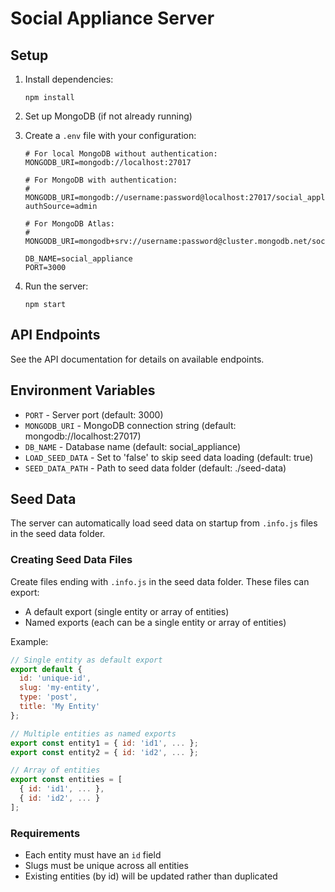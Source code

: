 # Social Appliance Server

## Setup

1. Install dependencies:
   ```
   npm install
   ```

2. Set up MongoDB (if not already running)

3. Create a `.env` file with your configuration:
   ```
   # For local MongoDB without authentication:
   MONGODB_URI=mongodb://localhost:27017
   
   # For MongoDB with authentication:
   # MONGODB_URI=mongodb://username:password@localhost:27017/social_appliance?authSource=admin
   
   # For MongoDB Atlas:
   # MONGODB_URI=mongodb+srv://username:password@cluster.mongodb.net/social_appliance
   
   DB_NAME=social_appliance
   PORT=3000
   ```

4. Run the server:
   ```
   npm start
   ```

## API Endpoints

See the API documentation for details on available endpoints.

## Environment Variables

- `PORT` - Server port (default: 3000)
- `MONGODB_URI` - MongoDB connection string (default: mongodb://localhost:27017)
- `DB_NAME` - Database name (default: social_appliance)
- `LOAD_SEED_DATA` - Set to 'false' to skip seed data loading (default: true)
- `SEED_DATA_PATH` - Path to seed data folder (default: ./seed-data)

## Seed Data

The server can automatically load seed data on startup from `.info.js` files in the seed data folder.

### Creating Seed Data Files

Create files ending with `.info.js` in the seed data folder. These files can export:
- A default export (single entity or array of entities)
- Named exports (each can be a single entity or array of entities)

Example:
```javascript
// Single entity as default export
export default {
  id: 'unique-id',
  slug: 'my-entity',
  type: 'post',
  title: 'My Entity'
};

// Multiple entities as named exports
export const entity1 = { id: 'id1', ... };
export const entity2 = { id: 'id2', ... };

// Array of entities
export const entities = [
  { id: 'id1', ... },
  { id: 'id2', ... }
];
```

### Requirements
- Each entity must have an `id` field
- Slugs must be unique across all entities
- Existing entities (by id) will be updated rather than duplicated
